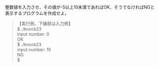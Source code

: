 整数値を入力させ、その値が-5以上10未満であればOK、そうでなければNGと表示するプログラムを作成せよ。

> 【実行例、下線部は入力例】  
> $ ./knock23  
> input number: 0  
> OK  
> $ ./knock23  
> input number: 10  
> NG  
> $  
